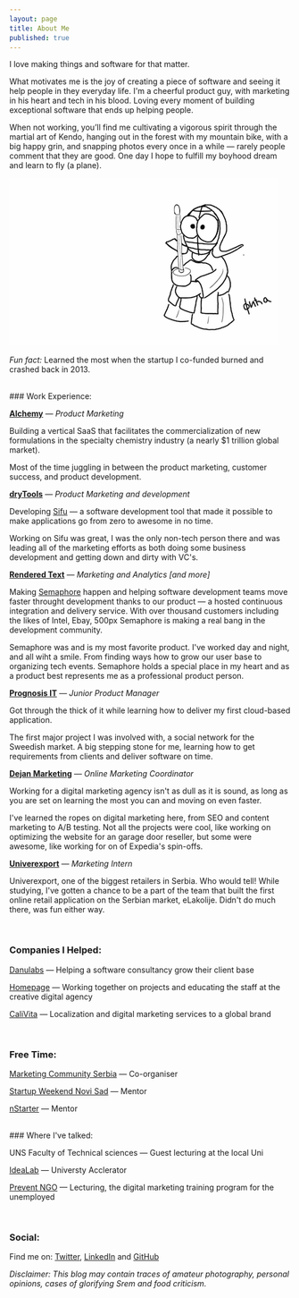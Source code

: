 ```yaml
---
layout: page
title: About Me
published: true
---
```


I love making things and software for that matter. 

What motivates me is the joy of creating a piece of software and seeing it help people in they everyday life. I'm a cheerful product guy, with marketing in his heart and tech in his blood. Loving every moment of building exceptional software that ends up helping people.

When not working, you’ll find me cultivating a vigorous spirit through the martial art of Kendo, hanging out in the forest with my mountain bike, with a big happy grin, and snapping photos every once in a while — rarely people comment that they are good. One day I hope to fulfill my boyhood dream and learn to fly (a plane).

![Fica Kendo](https://github.com/FilipKmn/filipkmn.github.io/blob/master/assets/images/AboutMe.png?raw=true)

_Fun fact:_ Learned the most when the startup I co-funded burned and crashed back in 2013.

<br>
### Work Experience:



**[Alchemy](https://alchemy.cloud/)** — _Product Marketing_

Building a vertical SaaS that facilitates the commercialization of new formulations in the specialty chemistry industry (a nearly $1 trillion global market). 

Most of the time juggling in between the product marketing, customer success, and product development. 

**[dryTools](http://drytools.co/)** — _Product Marketing and development_

Developing [Sifu](https://codesifu.com/) — a software development tool that made it possible to make applications go from zero to awesome in no time. 

Working on Sifu was great, I was the only non-tech person there and was leading all of the marketing efforts as both doing some business development and getting down and dirty with VC's.

**[Rendered Text](http://renderedtext.com/)** — _Marketing and Analytics [and more]_

Making [Semaphore](semaphoreci.com) happen and helping software development teams move faster throught development thanks to our product — a hosted continuous integration and delivery service. With over thousand customers including the likes of Intel, Ebay, 500px Semaphore is making a real bang in the development community.

Semaphore was and is my most favorite product. I've worked day and night, and all wiht a smile. From finding ways how to grow our user base to organizing tech events. Semaphore holds a special place in my heart and as a product best represents me as a professional product person.

**[Prognosis IT](http://www.renator.net/)** — _Junior Product Manager_

Got through the thick of it while learning how to deliver my first cloud-based application. 

The first major project I was involved with, a social network for the Sweedish market. A big stepping stone for me, learning how to get requirements from clients and deliver software on time.

**[Dejan Marketing](https://dejanseo.com.au/)** — _Online Marketing Coordinator_

Working for a digital marketing agency isn't as dull as it is sound, as long as you are set on learning the most you can and moving on even faster.

I've learned the ropes on digital marketing here, from SEO and content marketing to A/B testing. Not all the projects were cool, like working on optimizing the website for an garage door reseller, but some were awesome, like working for on of Expedia's spin-offs.

**[Univerexport](https://univerexport.rs/)** — _Marketing Intern_

Univerexport, one of the biggest retailers in Serbia. Who would tell! While studying, I've gotten a chance to be a part of the team that built the first online retail application on the Serbian market, eLakolije. Didn't do much there, was fun either way.

<br>

### Companies I Helped:



[Danulabs](https://www.m-pioneers.com/) — Helping a software consultancy grow their client base 

[Homepage](https://homepage.rs/) — Working together on projects and educating the staff at the creative digital agency

[CaliVita](https://serbia.calivita.com/) — Localization and digital marketing services to a global brand

<br>

### Free Time:


[Marketing Community Serbia](https://www.facebook.com/groups/marketing.zajednica/) — Co-organiser

[Startup Weekend Novi Sad](http://swns.nstarter.co/) — Mentor

[nStarter](nstarter.co) — Mentor

<br>
### Where I've talked:

UNS Faculty of Technical sciences — Guest lecturing at the local Uni

[IdeaLab](http://www.idealab.rs/) — Universty Acclerator

[Prevent NGO](http://prevent.org.rs/) — Lecturing, the digital marketing training program for the unemployed


<br>

### Social:


Find me on: [Twitter](https://twitter.com/filipkmn), [LinkedIn](https://www.linkedin.com/in/filipkomnenovic) and [GitHub](https://github.com/filipkmn)  



*Disclaimer: This blog may contain traces of amateur photography, personal
opinions, cases of glorifying Srem and food criticism.*
